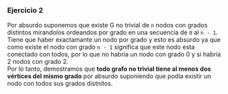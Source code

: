 ### Ejercicio 2

Por absurdo suponemos que existe G no trivial de `n` nodos con grados distintos mirandolos ordeandos por grado en una secuencia de `0` al `n - 1`. \
Tiene que haber exactamante un nodo por grado y esto es absurdo ya que como existe el nodo con grado `n - 1` significa que este nodo esta conectado con todos, por lo que no habría un nodo con grado 0 y si habría 2 nodos con grado 2.\
Por lo tanto, demostramos que **todo grafo no trivial tiene al menos dos vértices del mismo grado** por absurdo suponiendo que podía existir un nodo con todos sus grados distnitos.